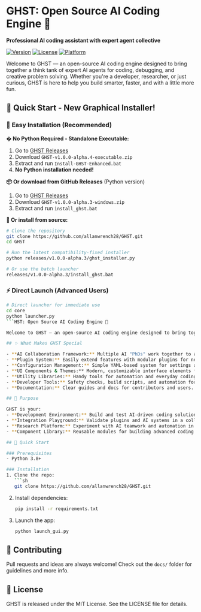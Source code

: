 # GHST: Open Source AI Coding Engine 🧠

**Professional AI coding assistant with expert agent collective**

[![Version](https://img.shields.io/badge/version-1.0.0--alpha.3-blue)](releases/v1.0.0-alpha.3)
[![License](https://img.shields.io/badge/license-MIT-green)](LICENSE)
[![Platform](https://img.shields.io/badge/platform-Windows-lightgrey)](https://github.com/allanwrench28/GHST)

Welcome to GHST — an open-source AI coding engine designed to bring together a think tank of expert AI agents for coding, debugging, and creative problem solving. Whether you're a developer, researcher, or just curious, GHST is here to help you build smarter, faster, and with a little more fun.

## 🚀 **Quick Start - New Graphical Installer!**

### 🎯 **Easy Installation** (Recommended)

**� No Python Required - Standalone Executable:**
1. Go to [GHST Releases](https://github.com/allanwrench28/GHST/releases)
2. Download `GHST-v1.0.0-alpha.4-executable.zip`
3. Extract and run `Install-GHST-Enhanced.bat`
4. **No Python installation needed!**

**📦 Or download from GitHub Releases** (Python version)
1. Go to [GHST Releases](https://github.com/allanwrench28/GHST/releases)
2. Download `GHST-v1.0.0-alpha.3-windows.zip`
3. Extract and run `install_ghst.bat`

**🔧 Or install from source:**
```bash
# Clone the repository  
git clone https://github.com/allanwrench28/GHST.git
cd GHST

# Run the latest compatibility-fixed installer
python releases/v1.0.0-alpha.3/ghst_installer.py

# Or use the batch launcher
releases/v1.0.0-alpha.3/install_ghst.bat
```

### ⚡ **Direct Launch** (Advanced Users)
```bash
# Direct launcher for immediate use
cd core
python launcher.py
```HST: Open Source AI Coding Engine 🧠

Welcome to GHST — an open-source AI coding engine designed to bring together a think tank of expert AI agents for coding, debugging, and creative problem solving. Whether you’re a developer, researcher, or just curious, GHST is here to help you build smarter, faster, and with a little more fun.

## ✨ What Makes GHST Special

- **AI Collaboration Framework:** Multiple AI "PhDs" work together to analyze, generate, and improve code.
- **Plugin System:** Easily extend features with modular plugins for new tools and workflows.
- **Configuration Management:** Simple YAML-based system for settings and environments.
- **UI Components & Themes:** Modern, customizable interface elements for a smooth experience.
- **Utility Libraries:** Handy tools for automation and everyday coding tasks.
- **Developer Tools:** Safety checks, build scripts, and automation for a streamlined workflow.
- **Documentation:** Clear guides and docs for contributors and users.

## 🎯 Purpose

GHST is your:
- **Development Environment:** Build and test AI-driven coding solutions.
- **Integration Playground:** Validate plugins and AI systems in a collaborative space.
- **Research Platform:** Experiment with AI teamwork and automation in software engineering.
- **Component Library:** Reusable modules for building advanced coding tools.

## 🚀 Quick Start

### Prerequisites
- Python 3.8+

### Installation
1. Clone the repo:
   ```sh
   git clone https://github.com/allanwrench28/GHST.git
   ```
2. Install dependencies:
   ```sh
   pip install -r requirements.txt
   ```
3. Launch the app:
   ```sh
   python launch_gui.py
   ```

## 🤝 Contributing

Pull requests and ideas are always welcome! Check out the `docs/` folder for guidelines and more info.

## 📄 License

GHST is released under the MIT License. See the LICENSE file for details.

